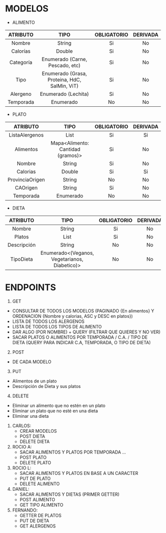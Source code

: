 # MODELOS

- ALIMENTO  

| ATRIBUTO | TIPO | OBLIGATORIO | DERIVADA |  
| :---: | :---: | :---: | :---: |  
| Nombre | String | Si | No |  
| Calorías | Double | Si | No |  
| Categoría | Enumerado (Carne, Pescado, etc) | Si | No |  
| Tipo | Enumerado (Grasa, Proteina, HdC, SalMin, ViT) | Si | No |  
| Alergeno | Enumerado (Lechita) | Si | No |  
| Temporada | Enumerado<Estaciones> | No | No |  

- PLATO  
 
| ATRIBUTO | TIPO | OBLIGATORIO | DERIVADA |  
| :---: | :---: | :---: | :---: |  
| ListaAlergenos | List<Enumerado> | Si | Si |  
| Alimentos | Mapa<Alimento: Cantidad (gramos)> | Si | No |  
| Nombre | String | Si | No |  
| Calorias | Double | Si | Si |
| ProvinciaOrigen | String | No | No |
| CAOrigen | String | Si | No |
| Temporada | Enumerado<Estaciones> | No | No | 

- DIETA  
 
| ATRIBUTO | TIPO | OBLIGATORIO | DERIVADA |  
| :---: | :---: | :---: | :---: |   
| Nombre | String | Si | No |  
| Platos | List<Plato> | Si | No |  
| Descripción | String | No | No |  
| TipoDieta | Enumerado<(Veganos, Vegetarianos, Diabetico)> | No | No |  

# ENDPOINTS
 1. GET
   * CONSULTAR DE TODOS LOS MODELOS (PAGINADO {En alimentos} Y ORDENACION {Nombre y calorias, ASC y DESC en platos})
   * LISTA DE TODOS LOS ALERGENOS
   * LISTA DE TODOS LOS TIPOS DE ALIMENTO
   * DAR ALGO (POR NOMBRE) + QUERY (FILTRAR QUE QUIERES Y NO VER)
   * SACAR PLATOS O ALIMENTOS POR TEMPORADA / C.A. / TIPO DE DIETA (QUERY PARA INDICAR C.A, TEMPORADA, O TIPO DE DIETA)
 2. POST
   * DE CADA MODELO
 3. PUT
   * Alimentos de un plato
   * Descripción de Dieta y sus platos
 4. DELETE
   *  Eliminar un alimento que no estén en un plato
   *  Eliminar un plato que no esté en una dieta
   *  Eliminar una dieta

   
1. CARLOS:
	* CREAR MODELOS
	* POST DIETA
	* DELETE DIETA
2. ROCIO A:
	* SACAR ALIMENTOS Y PLATOS POR TEMPORADA ...
	* POST PLATO
	* DELETE PLATO
3. ROCIO L:
 	* SACAR ALIMENTOS Y PLATOS EN BASE A UN CARACTER
 	* PUT DE PLATO
 	* DELETE ALIMENTO 
4. DANIEL:
	* SACAR ALIMENTOS Y DIETAS (PRIMER GETTER)
	* POST ALIMENTO
	* GET TIPO ALIMENTO
5. FERNANDO:
	* GETTER DE PLATOS
	* PUT DE DIETA
	* GET ALERGENOS

